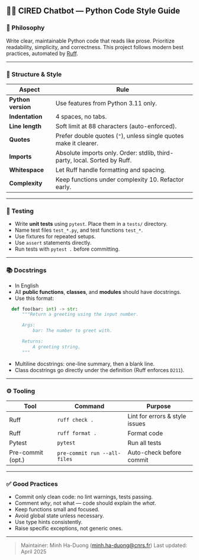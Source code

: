 ## 🧑‍💻 CIRED Chatbot — Python Code Style Guide

### 👣 Philosophy
Write clear, maintainable Python code that reads like prose. Prioritize readability, simplicity, and correctness. This project follows modern best practices, automated by [Ruff](https://docs.astral.sh/ruff/).

---

### 🧱 Structure & Style

| Aspect            | Rule                                                                 |
|-------------------|----------------------------------------------------------------------|
| **Python version**| Use features from Python 3.11 only.                                   |
| **Indentation**   | 4 spaces, no tabs.                                                   |
| **Line length**   | Soft limit at 88 characters (auto-enforced).                         |
| **Quotes**        | Prefer double quotes (`"`), unless single quotes make it clearer.   |
| **Imports**       | Absolute imports only. Order: stdlib, third-party, local. Sorted by Ruff. |
| **Whitespace**    | Let Ruff handle formatting and spacing.                              |
| **Complexity**    | Keep functions under complexity 10. Refactor early.                  |

---

### 🧪 Testing

- Write **unit tests** using `pytest`. Place them in a `tests/` directory.
- Name test files `test_*.py`, and test functions `test_*`.
- Use fixtures for repeated setups.
- Use `assert` statements directly.
- Run tests with `pytest .` before committing.

---

### 📚 Docstrings

- In English
- All **public functions**, **classes**, and **modules** should have docstrings.
- Use this format:

```python
  def foo(bar: int) -> str:
      """Return a greeting using the input number.

      Args:
          bar: The number to greet with.

      Returns:
          A greeting string.
      """
```
- Multiline docstrings: one-line summary, then a blank line.
- Class docstrings go directly under the definition (Ruff enforces `D211`).

---

### ⚙️ Tooling

| Tool     | Command                      | Purpose                         |
|----------|------------------------------|---------------------------------|
| Ruff     | `ruff check .`               | Lint for errors & style issues  |
| Ruff     | `ruff format .`              | Format code                     |
| Pytest   | `pytest`                     | Run all tests                   |
| Pre-commit (opt.) | `pre-commit run --all-files` | Auto-check before commit   |

---

### ✅ Good Practices

- Commit only clean code: no lint warnings, tests passing.
- Comment *why*, not what — code should explain the *what*.
- Keep functions small and focused.
- Avoid global state unless necessary.
- Use type hints consistently.
- Raise specific exceptions, not generic ones.

---

> Maintainer: Minh Ha-Duong (<minh.ha-duong@cnrs.fr>)
> Last updated: April 2025
